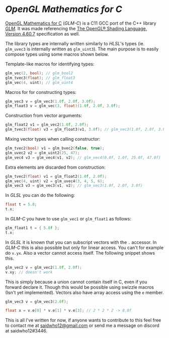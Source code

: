 

# *OpenGL Mathematics for C*


[OpenGL Mathematics for C]([https://github.com/saidwho12/glm-c](https://github.com/saidwho12/glm-c)) (*GLM-C*) is a C11 GCC port of the C++ library [*GLM*](https://github.com/g-truc/glm).
It was made referencing the [The OpenGL® Shading Language, Version 4.60.7](https://www.khronos.org/registry/OpenGL/specs/gl/GLSLangSpec.4.60.pdf) specification as well.

The library types are internally written similarly to *HLSL*'s types (ie. `glm_uvec3` is internally written as `glm_uint3`).
The main purpose is to easily compose types using some macros shown below.

Template-like macros for identifying types:
```c
glm_vec(2, bool); // glm_bool2
glm_tvec3(float); // glm_float3
glm_vec(4, uint); // glm_uint4
```

Macros for for constructing types:
```c
glm_vec3 v = glm_vec3(1.0f, 2.0f, 3.0f);
glm_float3 v = glm_vec(3, float)(1.0f, 2.0f, 3.0f);
```

Construction from vector arguments:
```c
glm_float2 v1 = glm_vec2(1.0f, 2.0f);
glm_tvec3(float) v3 = glm_float3(v1, 3.0f); // glm_vec3(1.0f, 2.0f, 3.0f)
```

Mixing vector types when calling constructor:

```c
glm_tvec2(bool) v1 = glm_bvec2(false, true);
glm_uvec2 v2 = glm_uint2(25, 47);
glm_vec4 v3 = glm_vec4(v1, v2); // glm_vec4(0.0f, 1.0f, 25.0f, 47.0f)
```

Extra elements are discarded from construction:
```c
glm_tvec2(float) v1 = glm_float2(1.0f, 2.0f);
glm_vec(4, uint) v2 = glm_uvec4(3, 4, 5, 6);
glm_vec3 v3 = glm_vec3(v1, v2); // glm_vec3(1.0f, 2.0f, 3.0f)
```

In *GLSL* you can do the following:
```glsl
float t = 5.8;
t.x;
```

In *GLM-C* you have to use `glm_vec1` or `glm_float1` as follows:
```c
glm_float1 t = { 5.8f };
t.x;
```

In *GLSL* it is known that you can subscript vectors with the `.` accessor. In *GLM-C* this is also possible but only for linear access. You can't for example do `v.yx`. Also a vector cannot access itself.
The following snippet shows this.
```c
glm_vec2 v = glm_vec2(1.0f, 2.0f);
v.xy; // doesn't work
```

This is simply because a union cannot contain itself in C, even if you forward declare it.
Though this would be possible using swizzle macros (Isn't yet implemented).
Vectors also have array access using the `e` member.
```c
glm_vec3 v = glm_vec3(2.0f);

float x = v.e[0] * v.e[1] * v.e[3]; // 2 * 2 * 2 -> 8.0f
```

This is all I've written for now, if anyone wants to contribute to this feel free to contact me at saidwho12@gmail.com or send me a message on discord at saidwho12#3446.
